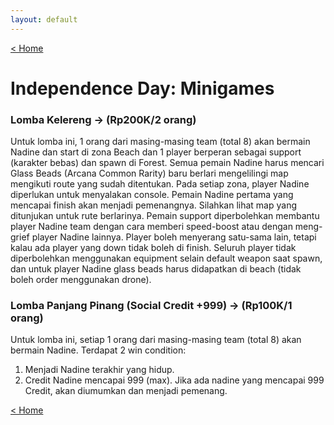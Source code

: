 ```yaml
---
layout: default
---
```


[< Home](https://kanziebub.github.io/SurvivalProtocol/)

# **Independence Day: Minigames**

### Lomba Kelereng -> (Rp200K/2 orang)

Untuk lomba ini, 1 orang dari masing-masing team (total 8) akan bermain Nadine dan start di zona Beach dan 1 player berperan sebagai support (karakter bebas) dan spawn di Forest. Semua pemain Nadine harus mencari Glass Beads (Arcana Common Rarity) baru berlari mengelilingi map mengikuti route yang sudah ditentukan. Pada setiap zona, player Nadine diperlukan untuk menyalakan console. Pemain Nadine pertama yang mencapai finish akan menjadi pemenangnya. Silahkan lihat map yang ditunjukan untuk rute berlarinya. Pemain support diperbolehkan membantu player Nadine team dengan cara memberi speed-boost atau dengan meng-grief player Nadine lainnya. Player boleh menyerang satu-sama lain, tetapi kalau ada player yang down tidak boleh di finish. Seluruh player tidak diperbolehkan menggunakan equipment selain default weapon saat spawn, dan untuk player Nadine glass beads harus didapatkan di beach (tidak boleh order menggunakan drone).

### Lomba Panjang Pinang (Social Credit +999) -> (Rp100K/1 orang)

Untuk lomba ini, setiap 1 orang dari masing-masing team (total 8) akan bermain Nadine. Terdapat 2 win condition:
1. Menjadi Nadine terakhir yang hidup. 
2. Credit Nadine mencapai 999 (max). Jika ada nadine yang mencapai 999 Credit, akan diumumkan dan menjadi pemenang. 

[< Home](https://kanziebub.github.io/SurvivalProtocol/)
